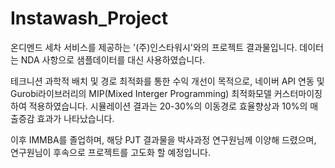 # Instawash_Project

온디멘드 세차 서비스를 제공하는 '(주)인스타워시'와의 프로젝트 결과물입니다. 
데이터는 NDA 사항으로 샘플데이터를 대신 사용하였습니다. 

테크니션 과학적 배치 및 경로 최적화를 통한 수익 개선이 목적으로, 네이버 API 연동 및 Gurobi라이브러리의 MIP(Mixed Interger Programming) 최적화모델 커스터마이징하여 적용하였습니다.
시뮬레이션 결과는 20-30%의 이동경로 효율향상과 10%의 매출증감 효과가 나타났습니다.

이후 IMMBA를 졸업하며, 해당 PJT 결과물을 박사과정 연구원님께 이양해 드렸으며, 
연구원님이 후속으로 프로젝트를 고도화 할 예정입니다. 
